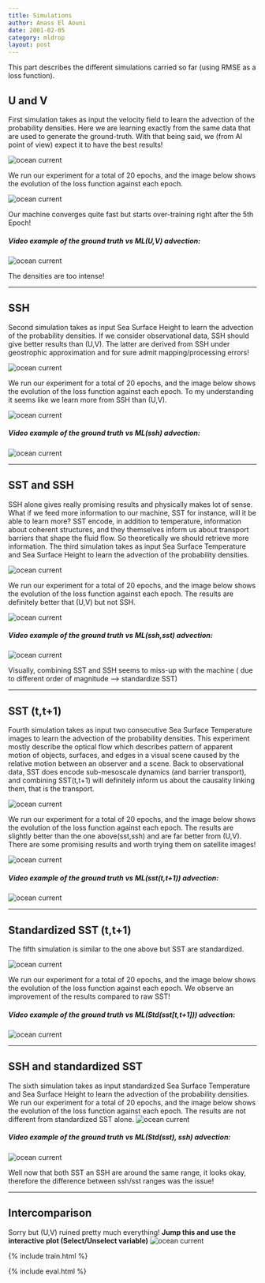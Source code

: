 ```yaml
---
title: Simulations 
author: Anass El Aouni
date: 2001-02-05
category: mldrop
layout: post
---
```


This part describes the different simulations carried so far (using RMSE as a loss function). 

U and V
-------------

First simulation takes as input the velocity field to learn the advection of the probability densities. Here we are learning exactly from the same data that are used to generate the ground-truth. With that being said, we (from AI point of view) expect it to have the best results!

![ocean current](../assets/images/ML_uv.png)

We run our experiment for a total of 20 epochs, and the image below shows the evolution of the loss function against each epoch.


![ocean current](../assets/images/eval1.png)

Our machine converges quite fast but starts over-training right after the 5th Epoch!

##### Video example of the ground truth vs ML(U,V) advection:
![ocean current](../assets/images/video_uv.gif)

The densities are too intense!

***

SSH
-------------

Second simulation takes as input  Sea Surface Height to learn the advection of the probability densities.
If we consider observational data, SSH should give better results than (U,V). The latter are derived from SSH under geostrophic approximation and for sure admit mapping/processing errors! 

![ocean current](../assets/images/ML_ssh.png)


We run our experiment for a total of 20 epochs, and the image below shows the evolution of the loss function against each epoch. To my understanding it seems like we learn more from SSH than (U,V). 

![ocean current](../assets/images/eval2.png)

##### Video example of the ground truth vs ML(ssh) advection:
![ocean current](../assets/images/video_ssh.gif)


***

SST and SSH
-------------

SSH alone gives really promising results and physically makes lot of sense. What if we feed more information to our machine, SST for instance,  will it be able to learn more?
SST encode, in addition to temperature, information about coherent structures, and they themselves inform us about transport barriers that shape the fluid flow. So theoretically we should retrieve more information. 
The third simulation takes as input Sea Surface Temperature and Sea Surface Height to learn the advection of the probability densities.

![ocean current](../assets/images/ML_sstssh.png)


We run our experiment for a total of 20 epochs, and the image below shows the evolution of the loss function against each epoch. The results are definitely better that (U,V) but not SSH. 

![ocean current](../assets/images/eval3.png)


##### Video example of the ground truth vs ML(ssh,sst) advection:
![ocean current](../assets/images/video_sstssh.gif)

Visually, combining SST and SSH seems to miss-up with the machine ( due to different order of magnitude --> standardize SST)


***

SST (t,t+1)
-------------


Fourth simulation takes as input two consecutive Sea Surface Temperature images to learn the advection of the probability densities.
This experiment mostly describe the optical flow which describes pattern of apparent motion of objects, surfaces, and edges in a visual scene caused by the relative motion between an observer and a scene.
Back to observational data, SST does encode sub-mesoscale dynamics (and barrier transport), and combining SST(t,t+1) will definitely inform us about the causality linking them, that is the transport.

![ocean current](../assets/images/ML_sst.png)

We run our experiment for a total of 20 epochs, and the image below shows the evolution of the loss function against each epoch.
The results are slightly better than the one above(sst,ssh) and are far better from (U,V). There are some promising results and worth trying them on satellite images!

![ocean current](../assets/images/eval4.png)

##### Video example of the ground truth vs ML(sst(t,t+1)) advection:
![ocean current](../assets/images/video_sst.gif)


***

Standardized SST (t,t+1)
-------------

The fifth simulation is similar to the one above but SST are standardized. 

![ocean current](../assets/images/eval6.png)

We run our experiment for a total of 20 epochs, and the image below shows the evolution of the loss function against each epoch. We observe an improvement of the results compared to raw SST!

##### Video example of the ground truth vs ML(Std(sst[t,t+1])) advection:
![ocean current](../assets/images/video_ssst.gif)


***

SSH and  standardized SST 
-------------

The sixth simulation takes as input standardized Sea Surface Temperature and Sea Surface Height to learn the advection of the probability densities.
We run our experiment for a total of 20 epochs, and the image below shows the evolution of the loss function against each epoch. The results are not different from standardized SST alone.
![ocean current](../assets/images/eval5.png)


##### Video example of the ground truth vs ML(Std(sst), ssh) advection:
![ocean current](../assets/images/video_ssstssh.gif)

Well now that both SST an SSH are around the same range, it looks okay, therefore the difference between ssh/sst ranges was the issue!



***

Intercomparison
-------------

Sorry but (U,V) ruined pretty much everything! **Jump this and use the interactive plot (Select/Unselect variable)**
![ocean current](../assets/images/evalal.png)


{% include train.html %}

{% include eval.html %}
